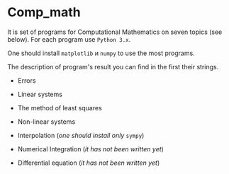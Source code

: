 # Comp_math

It is set of programs for Computational Mathematics on seven topics (see below). For each program use `Python 3.x`. 

One should install `matplotlib` и `numpy` to use the most programs.

The description of program's result you can find in the first their strings. 

* Errors 

* Linear systems 

* The method of least squares 

* Non-linear systems 

* Interpolation (*one should install only* `sympy`)

* Numerical Integration (*it has not been written yet*)

* Differential equation (*it has not been written yet*)

